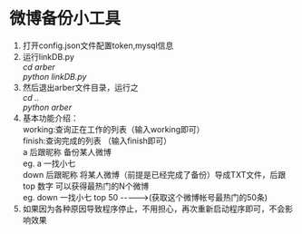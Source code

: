 微博备份小工具
=============
1. 打开config.json文件配置token,mysql信息
2. 运行linkDB.py  
  *cd arber*  
  *python linkDB.py*  
3. 然后退出arber文件目录，运行之  
		*cd ..*  
		*python arber*  
4. 基本功能介绍：  
     working:查询正在工作的列表（输入working即可）  
     finish:查询完成的列表  （输入finish即可）  
     a 后跟昵称 备份某人微博  
	eg. a 一找小七  
     down 后跟昵称 将某人微博（前提是已经完成了备份）导成TXT文件，后跟 top 数字 可以获得最热门的N个微博  
	eg. down 一找小七 top 50     ----->(获取这个微博帐号最热门的50条)
5. 如果因为各种原因导致程序停止，不用担心，再次重新启动程序即可，不会影响效果  



	
    
